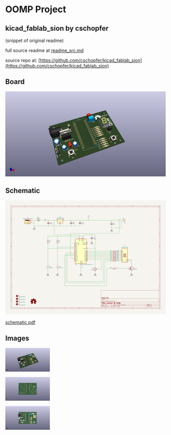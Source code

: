 # OOMP Project  
## kicad_fablab_sion  by cschopfer  
  
(snippet of original readme)  
  
  
  full source readme at [readme_src.md](readme_src.md)  
  
source repo at: [https://github.com/cschopfer/kicad_fablab_sion](https://github.com/cschopfer/kicad_fablab_sion)  
## Board  
  
[![working_3d.png](working_3d_600.png)](working_3d.png)  
## Schematic  
  
[![working_schematic.png](working_schematic_600.png)](working_schematic.png)  
  
[schematic pdf](working_schematic.pdf)  
## Images  
  
[![working_3d.png](working_3d_140.png)](working_3d.png)  
  
[![working_3d_back.png](working_3d_back_140.png)](working_3d_back.png)  
  
[![working_3d_front.png](working_3d_front_140.png)](working_3d_front.png)  
